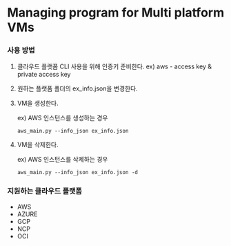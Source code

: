 # Managing program for Multi platform VMs 

### 사용 방법
1. 클라우드 플랫폼 CLI 사용을 위해 인증키 준비한다.
  ex) aws - access key & private access key
2. 원하는 플랫폼 폴더의 ex_info.json을 변경한다.
3. VM을 생성한다.
  
    ex) AWS 인스턴스를 생성하는 경우
  
    ```
    aws_main.py --info_json ex_info.json
    ```
    
5. VM을 삭제한다.
  
    ex) AWS 인스턴스를 삭제하는 경우
  
    ```
    aws_main.py --info_json ex_info.json -d
    ```
    

### 지원하는 클라우드 플랫폼
- AWS
- AZURE
- GCP
- NCP
- OCI
